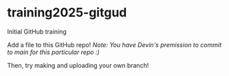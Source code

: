 # training2025-gitgud
Initial GitHub training

Add a file to this GitHub repo! *Note: You have Devin's premission to commit to main for this particular repo :)*

Then, try making and uploading your own branch!

